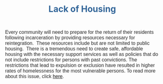 <H1 style="TEXT-ALIGN: center"><SPAN class=WEBON_COLOR style="COLOR: rgb(51,102,153)">Lack of Housing</SPAN><BR></H1>
<P><BR></P>
<P><SPAN style="FONT-SIZE: 12pt; FONT-FAMILY: Arial; COLOR: rgb(41,41,41)">Every community will need to prepare for the return of their residents following incarceration by providing resources necessary for reintegration.&nbsp; These resources include but are not limited to public housing.&nbsp; There is a tremendous need to create safe, affordable housing with the necessary support services as well as policies that do not include restrictions for persons with past convictions. The restrictions that lead to expulsion or exclusion have resulted in higher rates of homelessness for the most vulnerable persons. To read more about this issue, click <A href="http://reentrypolicy.org/issue_areas/housing_project" target=_blank>here</A>.<BR></SPAN></P>
<P><BR><BR></P>
<DIV class=clr></DIV>